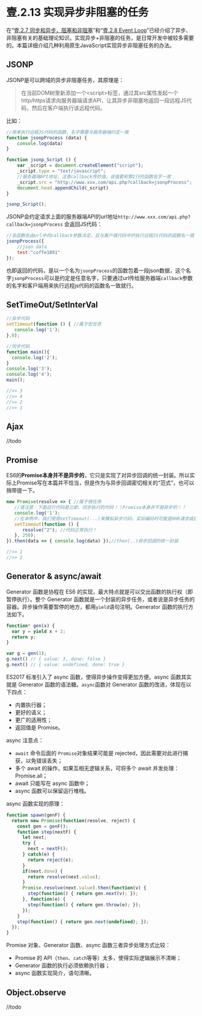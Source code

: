 # 壹.2.13 实现异步非阻塞的任务

在“[壹.2.7 同步和异步，阻塞和非阻塞](1.2.7.md)”和“[壹.2.8 Event Loop](1.2.8.md)”已经介绍了异步、 非阻塞有关的基础理论知识。实现异步+非阻塞的任务，是日常开发中被较多需要的。本篇详细介绍几种利用原生JavaScript实现异步非阻塞任务的办法。

## JSONP

JSONP是可以跨域的异步非阻塞任务，其原理是：

> 在当前DOM树里新添加一个&lt;script&gt;标签，通过其src属性发起一个http/https请求向服务器端请求API，让其异步非阻塞地返回一段远程JS代码，然后在客户端执行该远程代码。

比如：

```javascript
//用来执行远程JS代码的函数，名字需要与服务器端约定一致
function jsonpProcess (data) {
    console.log(data)
}

function jsonp_Script () {
    var _script = document.createElement("script");
    _script.type = "text/javascript";
    //服务器端API地址，注意callback传的值，该值要和第2行的函数名字一致
    _script.src = "http://www.xxx.com/api.php?callback=jsonpProcess";
    document.head.appendChild(_script)
}

jsonp_Script();
```

JSONP会约定请求上面的服务器端API的url地址`http://www.xxx.com/api.php?callback=jsonpProcess` 会返回JS代码：

```javascript
//该函数名由url中的callback参数决定，且与客户端代码中的执行远程JS代码的函数名一致
jsonpProcess({
    //json data
    test:"coffe1891"
});
```

也即返回的代码，是以一个名为`jsonpProcess`的函数包着一段json数据，这个名字`jsonpProcess`可以是约定是任意名字，只要通过url传给服务器端`callback`参数的名字和客户端用来执行远程js代码的函数名一致就行。

## SetTimeOut/SetInterVal

```javascript
//异步代码
setTimeout(function () { //属于宏任务
   console.log('1');
},0);

//同步代码
function main(){
  console.log('2');
}
console.log('3');
console.log('4');
main();

//>> 3
//>> 4
//>> 2
//>> 1
```

## Ajax

//todo

## Promise

ES6的**Promise本身并不是异步的**，它只是实现了对异步回调的统一封装。所以实际上Promise写在本篇并不恰当，但是作为与异步回调密切相关的“范式”，也可以捎带提一下。

```javascript
new Promise(resolve => { //属于微任务
   //请注意：下面这行代码是立即、同步执行的代码！！Promise本身并不是异步的！！
   console.log('1');
   //在本例中，我们使用setTimeout(...)来模拟异步代码，实际编码时可能是XHR请求或是HTML5的一些API方法.
   setTimeout(function () {
      resolve("2"); //代码正常执行！
   }, 250);
}).then(data => { console.log(data) });//then(..)异步回调的统一封装

//>> 1
//>> 2
```

## Generator **& async/await**

Generator 函数是协程在 ES6 的实现，最大特点就是可以交出函数的执行权（即暂停执行）。整个 Generator 函数就是一个封装的异步任务，或者说是异步任务的容器。异步操作需要暂停的地方，都用`yield`语句注明。Generator 函数的执行方法如下。

```javascript
function* gen(x) {
  var y = yield x + 2;
  return y;
}

var g = gen(1);
g.next() // { value: 3, done: false }
g.next() // { value: undefined, done: true }
```

ES2017 标准引入了 async 函数，使得异步操作变得更加方便。async 函数其实就是 Generator 函数的语法糖。`async`函数对 Generator 函数的改进，体现在以下四点：

* 内置执行器；
* 更好的语义；
* 更广的适用性；
* 返回值是 Promise。

async 注意点：

* `await` 命令后面的 `Promise`对象结果可能是 rejected，因此需要对此进行捕获，以免错误丢失；
* 多个 await 的操作，如果互相无逻辑关系，可将多个 await 并发处理：Promise.all；
* await 只能写在 async 函数中；
* async 函数可以保留运行堆栈。

async 函数实现的原理：

```javascript
function spawn(genF) {
  return new Promise(function(resolve, reject) {
    const gen = genF();
    function step(nextF) {
      let next;
      try {
        next = nextF();
      } catch(e) {
        return reject(e);
      }
      if(next.done) {
        return resolve(next.value);
      }
      Promise.resolve(next.value).then(function(v) {
        step(function() { return gen.next(v); });
      }, function(e) {
        step(function() { return gen.throw(e); });
      });
    }
    step(function() { return gen.next(undefined); });
  });
}
```

Promise 对象、Generator 函数、async 函数三者异步处理方式比较：

* Promise 的 API（`then`、`catch`等等）太多，使得实际逻辑展示不清晰；
* Generator 函数的执行必须依赖执行器；
* async 函数实现简介，语句清晰。

## **Object.observe**

//todo

